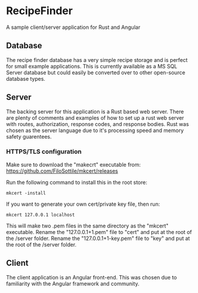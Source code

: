 # RecipeFinder

A sample client/server application for Rust and Angular

## Database

The recipe finder database has a very simple recipe storage and is perfect for small example applications.
This is currently available as a MS SQL Server database but could easily be converted over to other open-source database types.

## Server

The backing server for this application is a Rust based web server.
There are plenty of comments and examples of how to set up a rust web server with routes, authorization, response codes, and response bodies.
Rust was chosen as the server language due to it's processing speed and memory safety guarentees.

### HTTPS/TLS configuration

Make sure to download the "makecrt" executable from: <https://github.com/FiloSottile/mkcert/releases>

Run the following command to install this in the root store:

```batch
mkcert -install
```

If you want to generate your own cert/private key file, then run:

```batch
mkcert 127.0.0.1 localhost
```

This will make two .pem files in the same directory as the "mkcert" executable.
Rename the "127.0.0.1+1.pem" file to "cert" and put at the root of the /server folder.
Rename the "127.0.0.1+1-key.pem" file to "key" and put at the root of the /server folder.

## Client

The client application is an Angular front-end.
This was chosen due to familiarity with the Angular framework and community.
